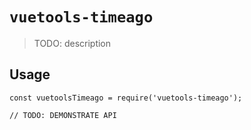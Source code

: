 # `vuetools-timeago`

> TODO: description

## Usage

```
const vuetoolsTimeago = require('vuetools-timeago');

// TODO: DEMONSTRATE API
```
